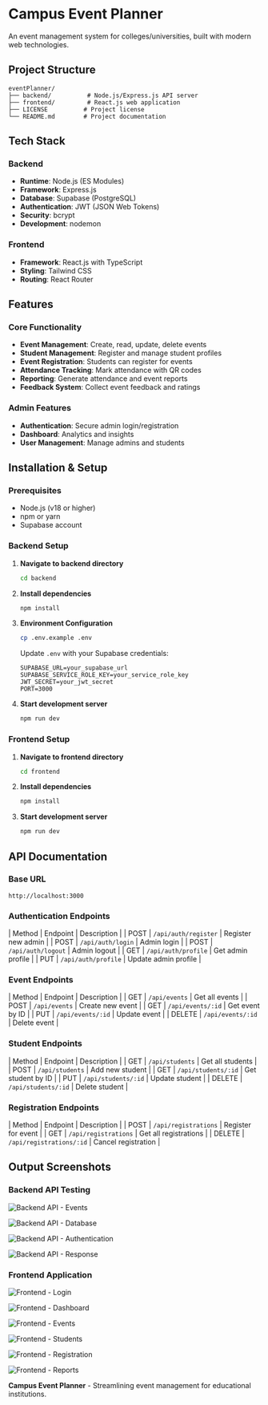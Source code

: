 # Campus Event Planner

An event management system for colleges/universities, built with modern web technologies.

## Project Structure

```
eventPlanner/
├── backend/          # Node.js/Express.js API server
├── frontend/         # React.js web application
├── LICENSE          # Project license
└── README.md        # Project documentation
```

## Tech Stack

### Backend
- **Runtime**: Node.js (ES Modules)
- **Framework**: Express.js
- **Database**: Supabase (PostgreSQL)
- **Authentication**: JWT (JSON Web Tokens)
- **Security**: bcrypt
- **Development**: nodemon

### Frontend
- **Framework**: React.js with TypeScript
- **Styling**: Tailwind CSS
- **Routing**: React Router

## Features

### Core Functionality
- **Event Management**: Create, read, update, delete events
- **Student Management**: Register and manage student profiles
- **Event Registration**: Students can register for events
- **Attendance Tracking**: Mark attendance with QR codes
- **Reporting**: Generate attendance and event reports
- **Feedback System**: Collect event feedback and ratings

### Admin Features
- **Authentication**: Secure admin login/registration
- **Dashboard**: Analytics and insights
- **User Management**: Manage admins and students

## Installation & Setup

### Prerequisites
- Node.js (v18 or higher)
- npm or yarn
- Supabase account

### Backend Setup

1. **Navigate to backend directory**
   ```bash
   cd backend
   ```

2. **Install dependencies**
   ```bash
   npm install
   ```

3. **Environment Configuration**
   ```bash
   cp .env.example .env
   ```
   
   Update `.env` with your Supabase credentials:
   ```env
   SUPABASE_URL=your_supabase_url
   SUPABASE_SERVICE_ROLE_KEY=your_service_role_key
   JWT_SECRET=your_jwt_secret
   PORT=3000
   ```

4. **Start development server**
   ```bash
   npm run dev
   ```

### Frontend Setup

1. **Navigate to frontend directory**
   ```bash
   cd frontend
   ```

2. **Install dependencies**
   ```bash
   npm install
   ```

3. **Start development server**
   ```bash
   npm run dev
   ```

## API Documentation

### Base URL
```
http://localhost:3000
```

### Authentication Endpoints
| Method | Endpoint | Description |
| POST | `/api/auth/register` | Register new admin |
| POST | `/api/auth/login` | Admin login |
| POST | `/api/auth/logout` | Admin logout |
| GET | `/api/auth/profile` | Get admin profile |
| PUT | `/api/auth/profile` | Update admin profile |

### Event Endpoints
| Method | Endpoint | Description |
| GET | `/api/events` | Get all events |
| POST | `/api/events` | Create new event |
| GET | `/api/events/:id` | Get event by ID |
| PUT | `/api/events/:id` | Update event |
| DELETE | `/api/events/:id` | Delete event |

### Student Endpoints
| Method | Endpoint | Description |
| GET | `/api/students` | Get all students |
| POST | `/api/students` | Add new student |
| GET | `/api/students/:id` | Get student by ID |
| PUT | `/api/students/:id` | Update student |
| DELETE | `/api/students/:id` | Delete student |

### Registration Endpoints
| Method | Endpoint | Description |
| POST | `/api/registrations` | Register for event |
| GET | `/api/registrations` | Get all registrations |
| DELETE | `/api/registrations/:id` | Cancel registration |

## Output Screenshots

### Backend API Testing
![Backend API - Events](backend/Output/Screenshot%202025-09-07%20133501.png)


![Backend API - Database](backend/Output/Screenshot%202025-09-07%20133623.png)


![Backend API - Authentication](backend/Output/Screenshot%202025-09-07%20133853.png)


![Backend API - Response](backend/Output/Screenshot%202025-09-07%20133945.png)


### Frontend Application
![Frontend - Login](frontend/output/Screenshot%202025-09-07%20090135.png)


![Frontend - Dashboard](frontend/output/Screenshot%202025-09-07%20090157.png)


![Frontend - Events](frontend/output/Screenshot%202025-09-07%20090209.png)


![Frontend - Students](frontend/output/Screenshot%202025-09-07%20090219.png)


![Frontend - Registration](frontend/output/Screenshot%202025-09-07%20090231.png)


![Frontend - Reports](frontend/output/Screenshot%202025-09-07%20090246.png)


**Campus Event Planner** - Streamlining event management for educational institutions.